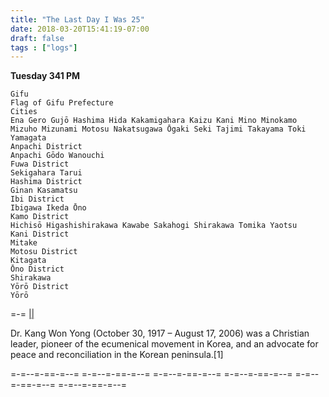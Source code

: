 ```yaml
---
title: "The Last Day I Was 25"
date: 2018-03-20T15:41:19-07:00
draft: false
tags : ["logs"]
---
```


**Tuesday 341 PM**

```
Gifu
Flag of Gifu Prefecture
Cities
Ena Gero Gujō Hashima Hida Kakamigahara Kaizu Kani Mino Minokamo Mizuho Mizunami Motosu Nakatsugawa Ōgaki Seki Tajimi Takayama Toki Yamagata
Anpachi District
Anpachi Gōdo Wanouchi
Fuwa District
Sekigahara Tarui
Hashima District
Ginan Kasamatsu
Ibi District
Ibigawa Ikeda Ōno
Kamo District
Hichisō Higashishirakawa Kawabe Sakahogi Shirakawa Tomika Yaotsu
Kani District
Mitake
Motosu District
Kitagata
Ōno District
Shirakawa
Yōrō District
Yōrō
```

 =-= <a href="https://en.wikipedia.org/wiki/The_Great_Mirror_of_Male_Love"> || </a>


Dr. Kang Won Yong (October 30, 1917 – August 17, 2006) was a Christian leader, pioneer of the ecumenical movement in Korea, and an advocate for peace and reconciliation in the Korean peninsula.[1]

=-=--=-==-=--= =-=--=-==-=--= =-=--=-==-=--= =-=--=-==-=--= =-=--=-==-=--= =-=--=-==-=--=
